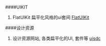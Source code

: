 ####UIKIT
1. FlatUIKit 扁平化风格的ui套间 [FlatUIKit][A1]

[A1]:http://www.appdesignvault.com/iphone-flat-ui-design-patterns/


####设计资源
1. 设计资源网站, 各类扁平化的UI, 套件等 [uisdc][B1]

[B1]:http://www.uisdc.com/category/hot-download